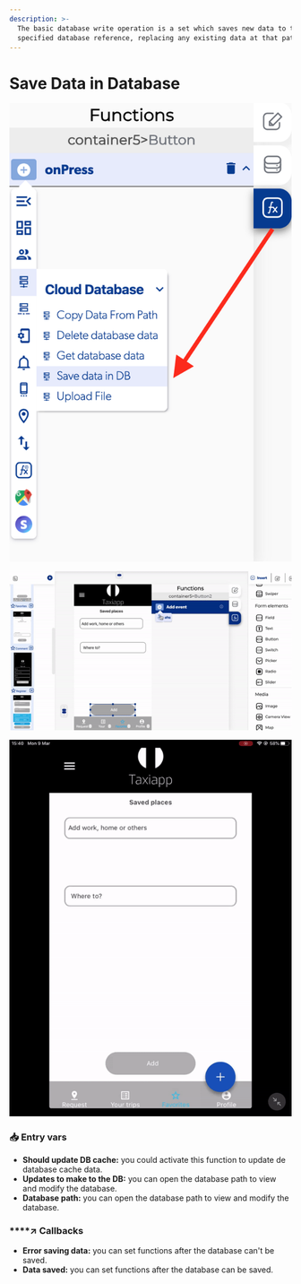 ```yaml
---
description: >-
  The basic database write operation is a set which saves new data to the
  specified database reference, replacing any existing data at that path.
---
```


# Save Data in Database

![](../../../.gitbook/assets/captura-de-pantalla-2020-02-10-a-la-s-11.43.06.png)

![](../../../.gitbook/assets/ezgif.com-video-to-gif-2%20%281%29.gif)

![](../../../.gitbook/assets/ezgif.com-video-to-gif-3%20%281%29.gif)



### 📥 Entry vars <a id="entry-vars"></a>

* **Should update DB cache:** you could activate this function to update de database cache data.
* **Updates to make to the DB:** you can open the database path to view and modify the database.
* **Database path:** you can open the database path to view and modify the database.

### \*\*\*\*↗ **Callbacks**

* **Error saving data:** you can set functions after the database can't be saved.
* **Data saved:** you can set functions after the database can be saved.

